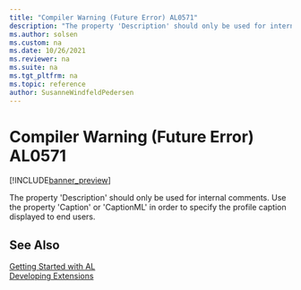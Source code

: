```yaml
---
title: "Compiler Warning (Future Error) AL0571"
description: "The property 'Description' should only be used for internal comments."
ms.author: solsen
ms.custom: na
ms.date: 10/26/2021
ms.reviewer: na
ms.suite: na
ms.tgt_pltfrm: na
ms.topic: reference
author: SusanneWindfeldPedersen
---
```

[//]: # (START>DO_NOT_EDIT)
[//]: # (IMPORTANT:Do not edit any of the content between here and the END>DO_NOT_EDIT.)
[//]: # (Any modifications should be made in the .xml files in the ModernDev repo.)
# Compiler Warning (Future Error) AL0571

[!INCLUDE[banner_preview](../includes/banner_preview.md)]

The property 'Description' should only be used for internal comments. Use the property 'Caption' or 'CaptionML' in order to specify the profile caption displayed to end users.

[//]: # (IMPORTANT: END>DO_NOT_EDIT)
## See Also  
[Getting Started with AL](../devenv-get-started.md)  
[Developing Extensions](../devenv-dev-overview.md)  